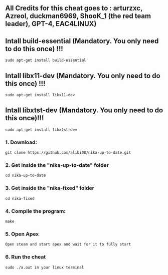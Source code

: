 All Credits for this cheat goes to : arturzxc, Azreol, duckman6969, ShooK_1 (the red team leader), GPT-4, EAC4LINUX)
------------------------------------------------------------------------------------------------------------------------------------


## Intall build-essential (Mandatory. You only need to do this once) !!!
```
sudo apt-get install build-essential
```

## Intall libx11-dev (Mandatory. You only need to do this once) !!!
```
sudo apt-get install libx11-dev
```

## Intall libxtst-dev (Mandatory. You only need to do this once)!!!
```
sudo apt-get install libxtst-dev
```


### 1. Download:
```
git clone https://github.com/alibi08/nika-up-to-date.git
```

### 2. Get inside the "nika-up-to-date" folder
```
cd nika-up-to-date
```

### 3. Get inside the "nika-fixed" folder
```
cd nika-fixed
```

### 4. Compile the program:
```
make
```

### 5. Open Apex
```
Open steam and start apex and wait for it to fully start
```

### 6. Run the cheat
```
sudo ./a.out in your linux terminal

